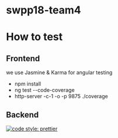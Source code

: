 # swpp18-team4

# How to test
## Frontend
we use Jasmine & Karma for angular testing
- npm install
- ng test --code-coverage
- http-server -c-1 -o -p 9875 ./coverage
## Backend


[![code style: prettier](https://img.shields.io/badge/code_style-prettier-ff69b4.svg?style=flat-square)](https://github.com/prettier/prettier)

